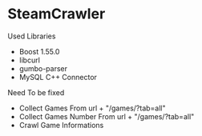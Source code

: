 SteamCrawler
============

Used Libraries

- Boost 1.55.0
- libcurl
- gumbo-parser
- MySQL C++ Connector

Need To be fixed

- Collect Games From url + "/games/?tab=all"
- Collect Games Number From url + "/games/?tab=all"
- Crawl Game Informations
